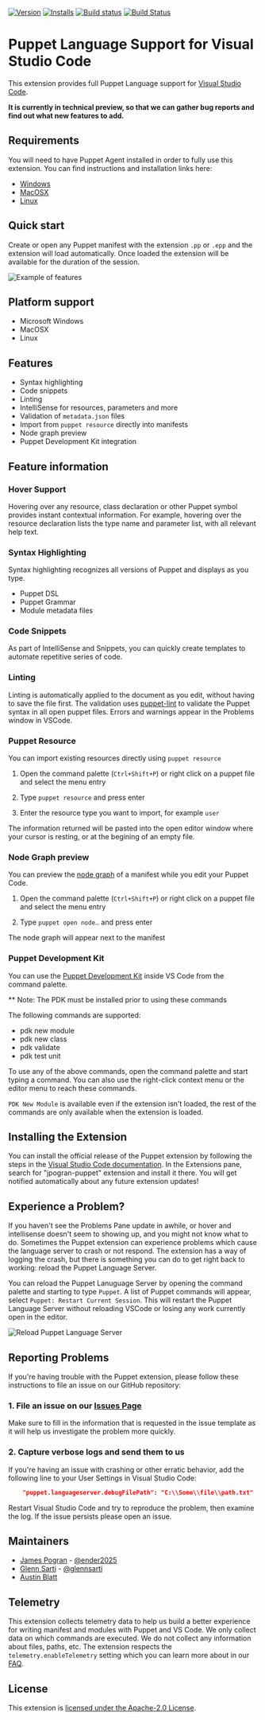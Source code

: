 
[![Version](https://vsmarketplacebadge.apphb.com/version-short/jpogran.puppet-vscode.svg)](https://marketplace.visualstudio.com/items?itemName=jpogran.puppet-vscode) [![Installs](https://vsmarketplacebadge.apphb.com/installs/jpogran.puppet-vscode.svg)](https://marketplace.visualstudio.com/items?itemName=jpogran.puppet-vscode) [![Build status](https://ci.appveyor.com/api/projects/status/kwt06e0lgs70us4c/branch/master?svg=true)](https://ci.appveyor.com/project/jpogran/puppet-vscode) [![Build Status](https://travis-ci.org/jpogran/puppet-vscode.svg?branch=master)](https://travis-ci.org/jpogran/puppet-vscode)

# Puppet Language Support for Visual Studio Code

This extension provides full Puppet Language support for [Visual Studio Code](https://code.visualstudio.com/).

**It is currently in technical preview, so that we can gather bug reports and find out what new features to add.**

## Requirements

You will need to have Puppet Agent installed in order to fully use this extension. You can find instructions and installation links here:

* [Windows](https://docs.puppet.com/puppet/latest/install_windows.html)
* [MacOSX](https://docs.puppet.com/puppet/latest/install_osx.html)
* [Linux](https://docs.puppet.com/puppet/latest/install_linux.html)

## Quick start

Create or open any Puppet manifest with the extension `.pp` or `.epp` and the extension will load automatically. Once loaded the extension will be available for the duration of the session.

![Example of features](https://raw.githubusercontent.com/jpogran/puppet-vscode/master/client/docs/assets/language_server.gif)

## Platform support

- Microsoft Windows
- MacOSX
- Linux

## Features

- Syntax highlighting
- Code snippets
- Linting
- IntelliSense for resources, parameters and more
- Validation of `metadata.json` files
- Import from `puppet resource` directly into manifests
- Node graph preview
- Puppet Development Kit integration

## Feature information

### Hover Support

Hovering over any resource, class declaration or other Puppet symbol provides instant contextual information. For example, hovering over the resource declaration lists the type name and parameter list, with all relevant help text.

### Syntax Highlighting

Syntax highlighting recognizes all versions of Puppet and displays as you type.

- Puppet DSL
- Puppet Grammar
- Module metadata files

### Code Snippets

As part of IntelliSense and Snippets, you can quickly create templates to automate repetitive series of code.

### Linting

Linting is automatically applied to the document as you edit, without having to save the file first. The validation uses [puppet-lint](https://github.com/rodjek/puppet-lint) to validate the Puppet syntax in all open puppet files. Errors and warnings appear in the Problems window in VSCode.

### Puppet Resource

You can import existing resources directly using `puppet resource`

1. Open the command palette (`Ctrl+Shift+P`) or right click on a puppet file and select the menu entry

2. Type `puppet resource` and press enter

3. Enter the resource type you want to import, for example `user`

The information returned will be pasted into the open editor window where your cursor is resting, or at the begining of an empty file.

### Node Graph preview

You can preview the [node graph](https://puppet.com/blog/visualize-your-infrastructure-models) of a manifest while you edit your Puppet Code.

1. Open the command palette (`Ctrl+Shift+P`) or right click on a puppet file and select the menu entry

2. Type `puppet open node`.. and press enter

The node graph will appear next to the manifest

### Puppet Development Kit

You can use the [Puppet Development Kit](https://puppet.com/blog/develop-modules-faster-new-puppet-development-kit) inside VS Code from the command palette.

** Note: The PDK must be installed prior to using these commands

The following commands are supported:

- pdk new module
- pdk new class
- pdk validate
- pdk test unit

To use any of the above commands, open the command palette and start typing a command. You can also use the right-click context menu or the editor menu to reach these commands.

`PDK New Module` is available even if the extension isn't loaded, the rest of the commands are only available when the extension is loaded.

## Installing the Extension

You can install the official release of the Puppet extension by following the steps
in the [Visual Studio Code documentation](https://code.visualstudio.com/docs/editor/extension-gallery).
In the Extensions pane, search for "jpogran-puppet" extension and install it there.  You will
get notified automatically about any future extension updates!

## Experience a Problem?

If you haven't see the Problems Pane update in awhile, or hover and intellisense doesn't seem to showing up, and you might not know what to do. Sometimes the Puppet extension can experience problems which cause the language server to crash or not respond. The extension has a way of logging the crash, but there is something you can do to get right back to working: reload the Puppet Language Server.

You can reload the Puppet Lanuguage Server by opening the command palette and starting to type `Puppet`. A list of Puppet commands will appear, select `Puppet: Restart Current Session`. This will restart the Puppet Language Server without reloading VSCode or losing any work currently open in the editor.

![Reload Puppet Language Server](https://raw.githubusercontent.com/jpogran/puppet-vscode/master/client/docs/assets/reload_language_server.gif)

## Reporting Problems

If you're having trouble with the Puppet extension, please follow these instructions
to file an issue on our GitHub repository:

### 1. File an issue on our [Issues Page](https://github.com/jpogran/puppet-vscode/issues)

Make sure to fill in the information that is requested in the issue template as it
will help us investigate the problem more quickly.

### 2. Capture verbose logs and send them to us

If you're having an issue with crashing or other erratic behavior, add the following
line to your User Settings in Visual Studio Code:

```json
    "puppet.languageserver.debugFilePath": "C:\\Some\\file\\path.txt"
```

Restart Visual Studio Code and try to reproduce the problem, then examine the log. If the issue persists please open an issue.

## Maintainers

- [James Pogran](https://github.com/jpogran) - [@ender2025](http://twitter.com/ender2025)
- [Glenn Sarti](https://github.com/glennsarti) - [@glennsarti](http://twitter.com/glennsarti)
- [Austin Blatt](https://github.com/austb)

## Telemetry
This extension collects telemetry data to help us build a better experience for writing manifest and modules with Puppet and VS Code. We only collect data on which commands are executed. We do not collect any information about files, paths, etc. The extension respects the `telemetry.enableTelemetry` setting which you can learn more about in our [FAQ](https://code.visualstudio.com/docs/supporting/faq#_how-to-disable-telemetry-reporting).

## License

This extension is [licensed under the Apache-2.0 License](LICENSE.txt).

